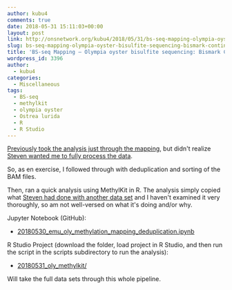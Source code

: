 ```yaml
---
author: kubu4
comments: true
date: 2018-05-31 15:11:03+00:00
layout: post
link: http://onsnetwork.org/kubu4/2018/05/31/bs-seq-mapping-olympia-oyster-bisulfite-sequencing-bismark-continued/
slug: bs-seq-mapping-olympia-oyster-bisulfite-sequencing-bismark-continued
title: 'BS-seq Mapping – Olympia oyster bisulfite sequencing: Bismark Continued'
wordpress_id: 3396
author:
  - kubu4
categories:
  - Miscellaneous
tags:
  - BS-seq
  - methylkit
  - olympia oyster
  - Ostrea lurida
  - R
  - R Studio
---
```


[Previously took the analysis just through the mapping](http://onsnetwork.org/kubu4/2018/05/08/bs-seq-mapping-olympia-oyster-bisulfite-sequencing-trimgalore-fastqc-bismark/), but didn't realize [Steven wanted me to fully process the data](https://github.com/RobertsLab/resources/issues/225#issuecomment-390408604).

So, as en exercise, I followed through with deduplication and sorting of the BAM files.

Then, ran a quick analysis using MethylKit in R. The analysis simply copied what [Steven had done with another data set](https://sr320.github.io/MethylKittens/) and I haven't examined it very thoroughly, so am not well-versed on what it's doing and/or why.

Jupyter Notebook (GitHub):





  * [20180530_emu_oly_methylation_mapping_deduplication.ipynb](https://github.com/sr320/LabDocs/blob/master/jupyter_nbs/sam/20180530_emu_oly_methylation_mapping_deduplication.ipynb)



R Studio Project (download the folder, load project in R Studio, and then run the script in the scripts subdirectory to run the analysis):



  * [20180531_oly_methylkit/](http://owl.fish.washington.edu/Athaliana/20180531_oly_methylkit/)



Will take the full data sets through this whole pipeline.
